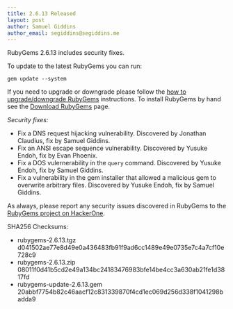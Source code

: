```yaml
---
title: 2.6.13 Released
layout: post
author: Samuel Giddins
author_email: segiddins@segiddins.me
---
```


RubyGems 2.6.13 includes security fixes.

To update to the latest RubyGems you can run:

    gem update --system

If you need to upgrade or downgrade please follow the [how to upgrade/downgrade
RubyGems][upgrading] instructions.  To install RubyGems by hand see the
[Download RubyGems][download] page.

_Security fixes:_

* Fix a DNS request hijacking vulnerability. Discovered by Jonathan Claudius, fix by Samuel Giddins.
* Fix an ANSI escape sequence vulnerability. Discovered by Yusuke Endoh, fix by Evan Phoenix.
* Fix a DOS vulernerability in the `query` command. Discovered by Yusuke Endoh, fix by Samuel Giddins.
* Fix a vulnerability in the gem installer that allowed a malicious gem to overwrite arbitrary files. Discovered by Yusuke Endoh, fix by Samuel Giddins.

As always, please report any security issues discovered in RubyGems to the [RubyGems project on HackerOne](https://hackerone.com/rubygems).

SHA256 Checksums:

* rubygems-2.6.13.tgz  
  d041502ae77e8d49e0a436483fb91f9ad6cc1489e49e0735e7c4a7cf10e728c9
* rubygems-2.6.13.zip  
  08011f0d41b5cd2e49a134bc24183476983bfe14be4cc3a630ab21fe1d3817fd
* rubygems-update-2.6.13.gem  
  20abbf7754b82c46aacf12c831339870f4cd1ec069d256d338f1041298badda9


[download]: http://rubygems.org/pages/download
[upgrading]: http://docs.seattlerb.org/rubygems/UPGRADING_rdoc.html


